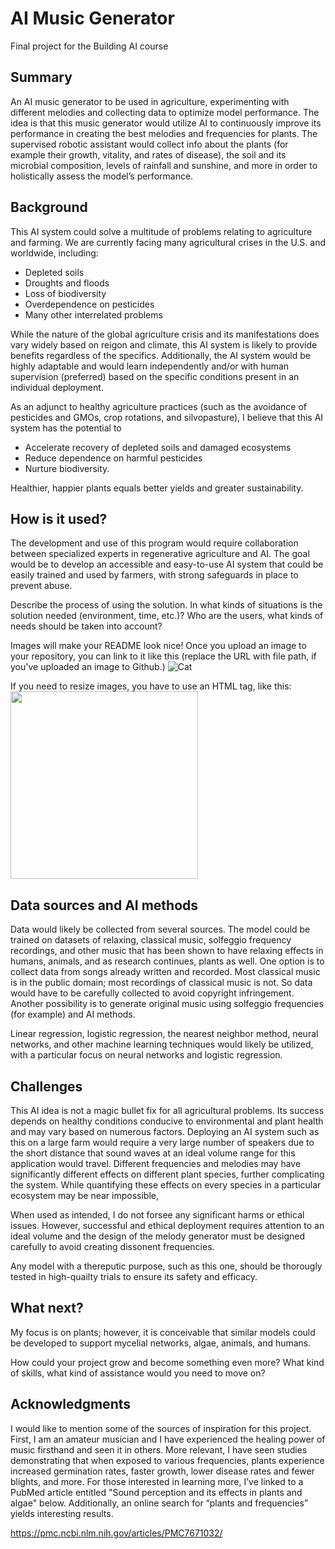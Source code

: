 # AI Music Generator

Final project for the Building AI course

## Summary

An AI music generator to be used in agriculture, experimenting with different melodies and collecting data to optimize model performance. The idea is that this music generator would utilize AI to continuously improve its performance in creating the best melodies and frequencies for plants. The supervised robotic assistant would collect info about the plants (for example their growth, vitality, and rates of disease), the soil and its microbial composition, levels of rainfall and sunshine, and more in order to holistically assess the model’s performance.

## Background

This AI system could solve a multitude of problems relating to agriculture and farming. We are currently facing many agricultural crises in the U.S. and worldwide, including:
* Depleted soils
* Droughts and floods
* Loss of biodiversity
* Overdependence on pesticides
* Many other interrelated problems

While the nature of the global agriculture crisis and its manifestations does vary widely based on reigon and climate, this AI system is likely to provide benefits regardless of the specifics. Additionally, the AI system would be highly adaptable and would learn independently and/or with human supervision (preferred) based on the specific conditions present in an individual deployment.

As an adjunct to healthy agriculture practices (such as the avoidance of pesticides and GMOs, crop rotations, and silvopasture), I believe that this AI system has the potential to
* Accelerate recovery of depleted soils and damaged ecosystems
* Reduce dependence on harmful pesticides
* Nurture biodiversity.

Healthier, happier plants equals better yields and greater sustainability.

## How is it used?

The development and use of this program would require collaboration between specialized experts in regenerative agriculture and AI. The goal would be to develop an accessible and easy-to-use AI system that could be easily trained and used by farmers, with strong safeguards in place to prevent abuse.

Describe the process of using the solution. In what kinds of situations is the solution needed (environment, time, etc.)? Who are the users, what kinds of needs should be taken into account?

Images will make your README look nice!
Once you upload an image to your repository, you can link to it like this (replace the URL with file path, if you've uploaded an image to Github.)
![Cat](https://upload.wikimedia.org/wikipedia/commons/5/5e/Sleeping_cat_on_her_back.jpg)

If you need to resize images, you have to use an HTML tag, like this:
<img src="https://upload.wikimedia.org/wikipedia/commons/5/5e/Sleeping_cat_on_her_back.jpg" width="300">

## Data sources and AI methods

 Data would likely be collected from several sources. The model could be trained on datasets of relaxing, classical music, solfeggio frequency recordings, and other music that has been shown to have relaxing effects in humans, animals, and as research continues, plants as well. One option is to collect data from songs already written and recorded. Most classical music is in the public domain; most recordings of classical music is not. So data would have to be carefully collected to avoid copyright infringement. Another possibility is to generate original music using solfeggio frequencies (for example) and AI methods.

Linear regression, logistic regression, the nearest neighbor method, neural networks, and other machine learning techniques would likely be utilized, with a particular focus on neural networks and logistic regression.

## Challenges

This AI idea is not a magic bullet fix for all agricultural problems. Its success depends on healthy conditions conducive to environmental and plant health and may vary based on numerous factors. Deploying an AI system such as this on a large farm would require a very large number of speakers due to the short distance that sound waves at an ideal volume range for this application would travel. Different frequencies and melodies may have significantly different effects on different plant species, further complicating the system. While quantifying these effects on every species in a particular ecosystem may be near impossible, 

When used as intended, I do not forsee any significant harms or ethical issues. However, successful and ethical deployment requires attention to an ideal volume and the design of the melody generator must be designed carefully to avoid creating dissonent frequencies.

Any model with a thereputic purpose, such as this one, should be thorougly tested in high-quailty trials to ensure its safety and efficacy.


## What next?

My focus is on plants; however, it is conceivable that similar models could be developed to support mycelial networks, algae, animals, and humans.

How could your project grow and become something even more? What kind of skills, what kind of assistance would you need to move on? 

## Acknowledgments

I would like to mention some of the sources of inspiration for this project.  First, I am an amateur musician and I have experienced the healing power of music firsthand and seen it in others. More relevant, I have seen studies demonstrating that when exposed to various frequencies, plants experience increased germination rates, faster growth, lower disease rates and fewer blights, and more. For those interested in learning more, I’ve linked to a PubMed article entitled "Sound perception and its effects in plants and algae" below. Additionally, an online search for “plants and frequencies” yields interesting results.

https://pmc.ncbi.nlm.nih.gov/articles/PMC7671032/
